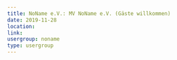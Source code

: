 ```yaml
---
title: NoName e.V.: MV NoName e.V. (Gäste willkommen)
date: 2019-11-28
location: 
link: 
usergroup: noname
type: usergroup
---
```

